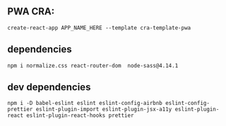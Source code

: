 

## PWA CRA: 
```
create-react-app APP_NAME_HERE --template cra-template-pwa 
```




## dependencies 
````
npm i normalize.css react-router-dom  node-sass@4.14.1

````


## dev dependencies 

````
npm i -D babel-eslint eslint eslint-config-airbnb eslint-config-prettier eslint-plugin-import eslint-plugin-jsx-a11y eslint-plugin-react eslint-plugin-react-hooks prettier 
````

